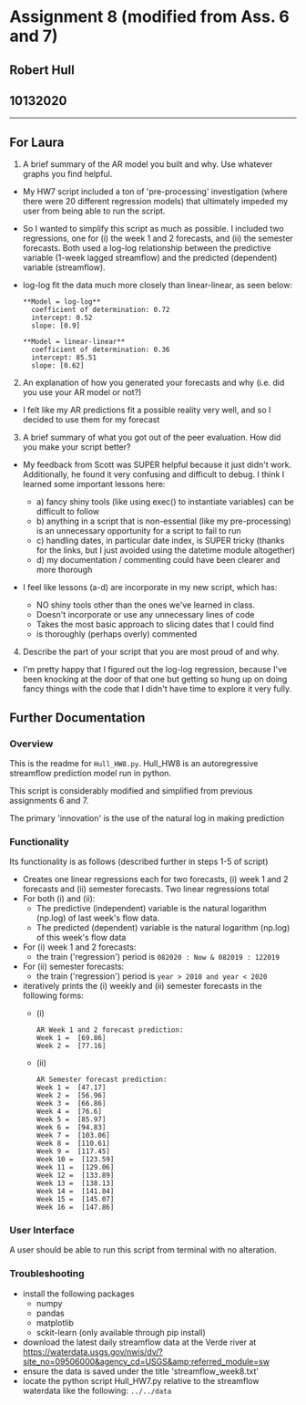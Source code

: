 # Assignment 8 (modified from Ass. 6 and 7)
## Robert Hull
## 10132020
-------------------------------------------------------------------------

## For Laura

1. A brief summary of the AR model you built and why. Use whatever graphs you find helpful.
  * My HW7 script included a ton of 'pre-processing' investigation (where there were 20 different regression models) that ultimately impeded my user from being able to run the script.

  * So I wanted to simplify this script as much as possible. I included two regressions, one for (i) the week 1 and 2 forecasts, and (ii) the semester forecasts. Both used a log-log relationship between the predictive variable (1-week lagged streamflow) and the predicted (dependent) variable (streamflow).

  * log-log fit the data much more closely than linear-linear, as seen below:

        **Model = log-log**
          coefficient of determination: 0.72
          intercept: 0.52
          slope: [0.9]

        **Model = linear-linear**
          coefficient of determination: 0.36
          intercept: 85.51
          slope: [0.62]

2. An explanation of how you generated your forecasts and why (i.e. did you use your AR model or not?)
  * I felt like my AR predictions fit a possible reality very well, and so I decided to use them for my forecast

3. A brief summary of what you got out of the peer evaluation. How did you make your script better?
  * My feedback from Scott was SUPER helpful because it just didn't work. Additionally, he found it very confusing and difficult to debug. I think I learned some important lessons here:

    * a) fancy shiny tools (like using exec() to instantiate variables) can be difficult to follow
    * b) anything in a script that is non-essential (like my pre-processing) is an unnecessary opportunity for a script to fail to run
    * c) handling dates, in particular date index, is SUPER tricky (thanks for the links, but I just avoided using the datetime module altogether)
    * d) my documentation / commenting could have been clearer and more thorough

  * I feel like lessons (a-d) are incorporate in my new script, which has:
      - NO shiny tools other than the ones we've learned in class.
      - Doesn't incorporate or use any unnecessary lines of code
      - Takes the most basic approach to slicing dates that I could find
      - is thoroughly (perhaps overly) commented

4. Describe the part of your script that you are most proud of and why.

  *  I'm pretty happy that I figured out the log-log regression, because I've been knocking at the door of that one but getting so hung up on doing fancy things with the code that I didn't have time to explore it very fully.

## Further Documentation

### Overview
This is the readme for `Hull_HW8.py`. Hull_HW8 is an autoregressive streamflow prediction model run in python.

This script is considerably modified and simplified from previous assignments 6 and 7.

The primary 'innovation' is the use of the natural log in making prediction

### Functionality
Its functionality is as follows (described further in steps 1-5 of script)
* Creates one linear regressions each for two forecasts, (i) week 1 and 2 forecasts and (ii) semester forecasts. Two linear regressions total
* For both (i) and (ii):
  * The predictive (independent) variable is the natural logarithm (np.log) of last week's flow data.
  * The predicted (dependent) variable is the natural logarithm (np.log) of this week's flow data
* For (i) week 1 and 2 forecasts:
  * the train ('regression') period is `082020 : Now & 082019 : 122019`
* For (ii) semester forecasts:
  * the train ('regression') period is `year > 2010 and year < 2020`
* iteratively prints the (i) weekly and (ii) semester forecasts in the following forms:
  * (i)

        AR Week 1 and 2 forecast prediction:
        Week 1 =  [69.86]
        Week 2 =  [77.16]

  * (ii)

        AR Semester forecast prediction:
        Week 1 =  [47.17]
        Week 2 =  [56.96]
        Week 3 =  [66.86]
        Week 4 =  [76.6]
        Week 5 =  [85.97]
        Week 6 =  [94.83]
        Week 7 =  [103.06]
        Week 8 =  [110.61]
        Week 9 =  [117.45]
        Week 10 =  [123.59]
        Week 11 =  [129.06]
        Week 12 =  [133.89]
        Week 13 =  [138.13]
        Week 14 =  [141.84]
        Week 15 =  [145.07]
        Week 16 =  [147.86]

### User Interface
A user should be able to run this script from terminal with no alteration.

### Troubleshooting
* install the following packages
  * numpy
  * pandas
  * matplotlib
  * sckit-learn (only available through pip install)
* download the latest daily streamflow data at the Verde river at https://waterdata.usgs.gov/nwis/dv/?site_no=09506000&agency_cd=USGS&amp;referred_module=sw
* ensure the data is saved under the title 'streamflow_week8.txt'
* locate the python script Hull_HW7.py relative to the streamflow waterdata like the following: `../../data`